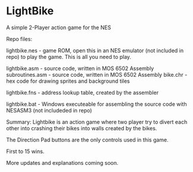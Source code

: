 # LightBike
A simple 2-Player action game for the NES

Repo files:

lightbike.nes   - game ROM, open this in an NES emulator (not included in repo) to play the game.  This is all you need to play.

lightbike.asm   - source code, written in MOS 6502 Assembly
subroutines.asm - source code, written in MOS 6502 Assembly
bike.chr        - hex code for drawing sprites and background tiles

lightbike.fns   - address lookup table, created by the assembler

lightbike.bat   - Windows executeable for assembling the source code with NESASM3 (not includeded in repo)



Summary:
Lightbike is an action game where two player try to divert each other into crashing their bikes into walls created by the bikes.

The Direction Pad buttons are the only controls used in this game.

First to 15 wins.



More updates and explanations coming soon.
